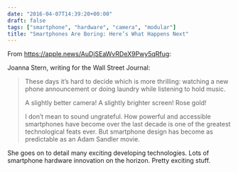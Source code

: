 ```yaml
---
date: "2016-04-07T14:39:20+00:00"
draft: false
tags: ["smartphone", "hardware", "camera", "modular"]
title: "Smartphones Are Boring: Here’s What Happens Next"
---
```

From https://apple.news/AuDjSEaWvRDeX9Pwy5qRfug:

Joanna Stern, writing for the Wall Street Journal:

>These days it’s hard to decide which is more thrilling: watching a new phone announcement or doing laundry while listening to hold music. 
>
>A slightly better camera! A slightly brighter screen! Rose gold! 
>
>I don’t mean to sound ungrateful. How powerful and accessible smartphones have become over the last decade is one of the greatest technological feats ever. But smartphone design has become as predictable as an Adam Sandler movie. 

She goes on to detail many exciting developing technologies. Lots of smartphone hardware innovation on the horizon. Pretty exciting stuff.

